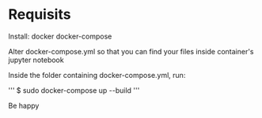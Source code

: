 # Requisits

Install:
docker
docker-compose

Alter docker-compose.yml so that you can find your files inside container's jupyter notebook

Inside the folder containing docker-compose.yml, run:

'''
$ sudo docker-compose up --build
'''

Be happy
